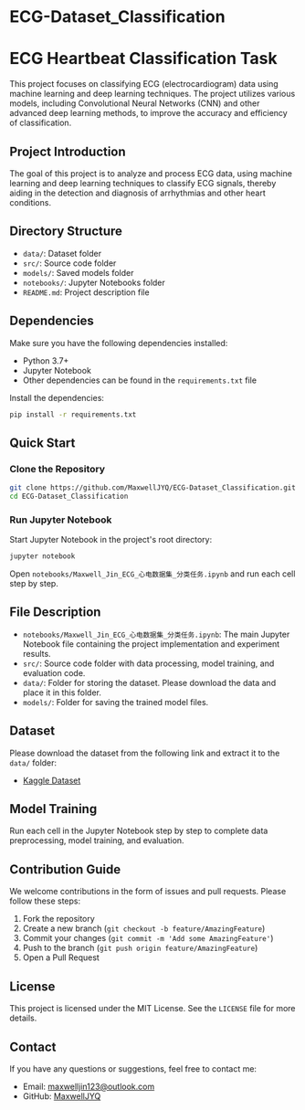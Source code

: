 # ECG-Dataset_Classification

# ECG Heartbeat Classification Task

This project focuses on classifying ECG (electrocardiogram) data using machine learning and deep learning techniques. The project utilizes various models, including Convolutional Neural Networks (CNN) and other advanced deep learning methods, to improve the accuracy and efficiency of classification.

## Project Introduction

The goal of this project is to analyze and process ECG data, using machine learning and deep learning techniques to classify ECG signals, thereby aiding in the detection and diagnosis of arrhythmias and other heart conditions.

## Directory Structure

- `data/`: Dataset folder
- `src/`: Source code folder
- `models/`: Saved models folder
- `notebooks/`: Jupyter Notebooks folder
- `README.md`: Project description file

## Dependencies

Make sure you have the following dependencies installed:

- Python 3.7+
- Jupyter Notebook
- Other dependencies can be found in the `requirements.txt` file

Install the dependencies:

```bash
pip install -r requirements.txt
```

## Quick Start

### Clone the Repository

```bash
git clone https://github.com/MaxwellJYQ/ECG-Dataset_Classification.git
cd ECG-Dataset_Classification
```

### Run Jupyter Notebook

Start Jupyter Notebook in the project's root directory:

```bash
jupyter notebook
```

Open `notebooks/Maxwell_Jin_ECG_心电数据集_分类任务.ipynb` and run each cell step by step.

## File Description

- `notebooks/Maxwell_Jin_ECG_心电数据集_分类任务.ipynb`: The main Jupyter Notebook file containing the project implementation and experiment results.
- `src/`: Source code folder with data processing, model training, and evaluation code.
- `data/`: Folder for storing the dataset. Please download the data and place it in this folder.
- `models/`: Folder for saving the trained model files.

## Dataset

Please download the dataset from the following link and extract it to the `data/` folder:

- [Kaggle Dataset](https://www.kaggle.com/datasets/shayanfazeli/heartbeat)

## Model Training

Run each cell in the Jupyter Notebook step by step to complete data preprocessing, model training, and evaluation.

## Contribution Guide

We welcome contributions in the form of issues and pull requests. Please follow these steps:

1. Fork the repository
2. Create a new branch (`git checkout -b feature/AmazingFeature`)
3. Commit your changes (`git commit -m 'Add some AmazingFeature'`)
4. Push to the branch (`git push origin feature/AmazingFeature`)
5. Open a Pull Request

## License

This project is licensed under the MIT License. See the `LICENSE` file for more details.

## Contact

If you have any questions or suggestions, feel free to contact me:

- Email: maxwelljin123@outlook.com
- GitHub: [MaxwellJYQ](https://github.com/MaxwellJYQ)
```
